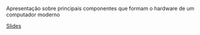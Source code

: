 Apresentação sobre principais componentes que formam o hardware de um computador moderno


[Slides](https://jp-guimaraes.github.io/slides_componentes)